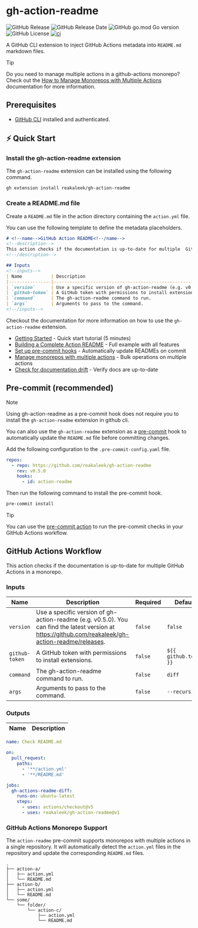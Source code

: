<!-- Generated by https://github.com/reakaleek/gh-action-readme -->

# gh-action-readme
![GitHub Release](https://img.shields.io/github/v/release/reakaleek/gh-action-readme?logo=github)
![GitHub Release Date](https://img.shields.io/github/release-date/reakaleek/gh-action-readme?display_date=published_at&logo=github)
![GitHub go.mod Go version](https://img.shields.io/github/go-mod/go-version/reakaleek/gh-action-readme)
![GitHub License](https://img.shields.io/github/license/reakaleek/gh-action-readme)
[![ci](https://github.com/reakaleek/gh-action-readme/actions/workflows/ci.yml/badge.svg)](https://github.com/reakaleek/gh-action-readme/actions/workflows/ci.yml)

A GitHub CLI extension to inject GitHub Actions metadata into `README.md` markdown files.

> [!TIP]
> Do you need to manage multiple actions in a github-actions monorepo? Check out the [How to Manage Monorepos with Multiple Actions](./docs/how-to/manage-monorepos.md) documentation for more information.

## Prerequisites
- [GitHub CLI](https://cli.github.com/) installed and authenticated.

## ⚡️ Quick Start

### Install the gh-action-readme extension

The `gh-action-readme` extension can be installed using the following command.

```bash
gh extension install reakaleek/gh-action-readme
```

### Create a README.md file

Create a `README.md` file in the action directory containing the `action.yml` file.

You can use the following template to define the metadata placeholders.

```markdown
# <!--name-->GitHub Action README<!--/name-->
<!--description-->
This action checks if the documentation is up-to-date for multiple  GitHub Actions in a monorepo.
<!--/description-->

## Inputs
<!--inputs-->
| Name           | Description                                                                                                                                          | Required | Default               |
|----------------|------------------------------------------------------------------------------------------------------------------------------------------------------|----------|-----------------------|
| `version`      | Use a specific version of gh-action-readme (e.g. v0.5.0). You can find the latest version at https://github.com/reakaleek/gh-action-readme/releases. | `false`  | ` `                   |
| `github-token` | A GitHub token with permissions to install extensions.                                                                                               | `false`  | `${{ github.token }}` |
| `command`      | The gh-action-readme command to run.                                                                                                                 | `false`  | `diff`                |
| `args`         | Arguments to pass to the command.                                                                                                                    | `false`  | `--recursive`         |
<!--/inputs-->
```

Checkout the documentation for more information on how to use the `gh-action-readme` extension.
- [Getting Started](./docs/tutorials/getting-started.md) - Quick start tutorial (5 minutes)
- [Building a Complete Action README](./docs/tutorials/complete-action-readme.md) - Full example with all features
- [Set up pre-commit hooks](./docs/how-to/setup-precommit.md) - Automatically update READMEs on commit
- [Manage monorepos with multiple actions](./docs/how-to/manage-monorepos.md) - Bulk operations on multiple actions
- [Check for documentation drift](./docs/how-to/check-documentation-drift.md) - Verify docs are up-to-date


## Pre-commit (recommended)

> [!NOTE]
> Using gh-action-readme as a pre-commit hook does not require
> you to install the `gh-action-readme` extension in github cli.

You can also use the `gh-action-readme` extension as a [pre-commit](https://pre-commit.com/) hook to automatically update the `README.md` file before committing changes.

Add the following configuration to the `.pre-commit-config.yaml` file.

```yaml
repos:
  - repo: https://github.com/reakaleek/gh-action-readme
    rev: v0.5.0
    hooks:
      - id: action-readme
```

Then run the following command to install the pre-commit hook.

```bash
pre-commit install
```

> [!TIP]
> You can use the [pre-commit action](https://github.com/marketplace/actions/pre-commit) to run the pre-commit checks in your GitHub Actions workflow.

## GitHub Actions Workflow
<!--description-->
This action checks if the documentation is up-to-date for multiple  GitHub Actions in a monorepo.
<!--/description-->

### Inputs
<!--inputs-->
| Name           | Description                                                                                                                                          | Required | Default               |
|----------------|------------------------------------------------------------------------------------------------------------------------------------------------------|----------|-----------------------|
| `version`      | Use a specific version of gh-action-readme (e.g. v0.5.0). You can find the latest version at https://github.com/reakaleek/gh-action-readme/releases. | `false`  | `false`               |
| `github-token` | A GitHub token with permissions to install extensions.                                                                                               | `false`  | `${{ github.token }}` |
| `command`      | The gh-action-readme command to run.                                                                                                                 | `false`  | `diff`                |
| `args`         | Arguments to pass to the command.                                                                                                                    | `false`  | `--recursive`         |
<!--/inputs-->

### Outputs
<!--outputs-->
| Name | Description |
|------|-------------|
<!--/outputs-->

<!--usage action="reakaleek/gh-action-readme" version="v1"-->
```yaml
name: Check README.md

on:
  pull_request:
    paths:
      - '**/action.yml'
      - '**/README.md'

jobs:
  gh-actions-readme-diff:
    runs-on: ubuntu-latest
    steps:
      - uses: actions/checkout@v5
      - uses: reakaleek/gh-action-readme@v1
```               
<!--/usage-->

### GitHub Actions Monorepo Support

The `action-readme` pre-commit supports monorepos with multiple actions in a single repository.
It will automatically detect the `action.yml` files in the repository and update the corresponding `README.md` files.

```
.
├── action-a/
│   ├── action.yml
│   └── README.md
├── action-b/
│   ├── action.yml
│   └── README.md
└── some/
    └── folder/
        └── action-c/
            ├── action.yml
            └── README.md
```
